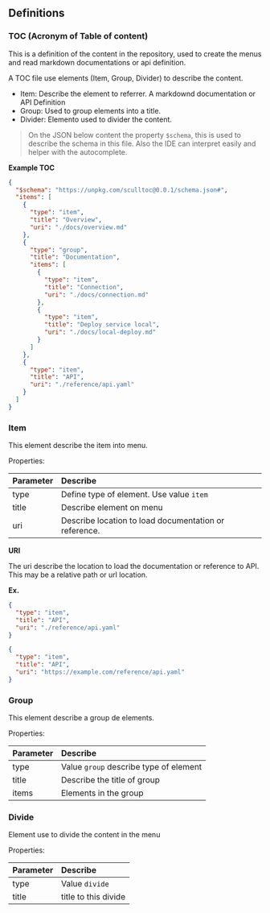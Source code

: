 ## Definitions

### TOC (Acronym of Table of content)

This is a definition of the content in the repository, used to create the menus and read markdown documentations or api definition.

A TOC file use elements (Item, Group, Divider) to describe the content.

- Item: Describe the element to referrer. A markdownd documentation or API Definition
- Group: Used to group elements into a title.
- Divider: Elemento used to divider the content.

> On the JSON below content the property `$schema`, this is used to describe the schema in this file. Also the IDE can interpret easily and helper with the autocomplete.

**Example TOC**

```json
{
  "$schema": "https://unpkg.com/sculltoc@0.0.1/schema.json#",
  "items": [
    {
      "type": "item",
      "title": "Overview",
      "uri": "./docs/overview.md"
    },
    {
      "type": "group",
      "title": "Documentation",
      "items": [
        {
          "type": "item",
          "title": "Connection",
          "uri": "./docs/connection.md"
        },
        {
          "type": "item",
          "title": "Deploy service local",
          "uri": "./docs/local-deploy.md"
        }
      ]
    },
    {
      "type": "item",
      "title": "API",
      "uri": "./reference/api.yaml"
    }
  ]
}
```

### Item

This element describe the item into menu.

Properties:

| Parameter | Describe                                              |
| :-------- | :---------------------------------------------------- |
| type      | Define type of element. Use value `item`              |
| title     | Describe element on menu                              |
| uri       | Describe location to load documentation or reference. |

**URI**

The uri describe the location to load the documentation or reference to API. This may be a relative path or url location.

**Ex.**

```json
{
  "type": "item",
  "title": "API",
  "uri": "./reference/api.yaml"
}
```

```json
{
  "type": "item",
  "title": "API",
  "uri": "https://example.com/reference/api.yaml"
}
```

### Group

This element describe a group de elements.

Properties:

| Parameter | Describe                               |
| :-------- | :------------------------------------- |
| type      | Value `group` describe type of element |
| title     | Describe the title of group            |
| items     | Elements in the group                  |

### Divide

Element use to divide the content in the menu

Properties:

| Parameter | Describe             |
| :-------- | :------------------- |
| type      | Value `divide`       |
| title     | title to this divide |
